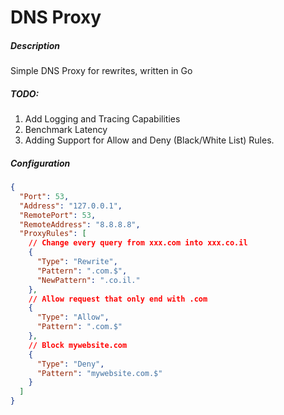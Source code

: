 # DNS Proxy
##### Description
Simple DNS Proxy for rewrites, written in Go

##### TODO:
1. Add Logging and Tracing Capabilities 
2. Benchmark Latency
3. Adding Support for Allow and Deny (Black/White List) Rules.

##### Configuration
```json
{
  "Port": 53,
  "Address": "127.0.0.1",
  "RemotePort": 53,
  "RemoteAddress": "8.8.8.8",
  "ProxyRules": [
    // Change every query from xxx.com into xxx.co.il
    {
      "Type": "Rewrite",
      "Pattern": ".com.$",
      "NewPattern": ".co.il."
    },
    // Allow request that only end with .com
    {
      "Type": "Allow",
      "Pattern": ".com.$"
    },
    // Block mywebsite.com
    {
      "Type": "Deny",
      "Pattern": "mywebsite.com.$"
    }
  ]
}


```
